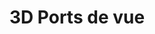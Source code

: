 ﻿---
title: 3D Ports de vue
type: docs
weight: 90
url: /fr/python-net/3d-viewports/
description: Articles sur 3D viewports dans Aspose.3D pour Python via .NET.
---
